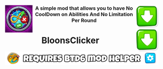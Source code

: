 <h1 align="center">
<a href="https://github.com/Myself-Bloons/honorary-paragons/releases/latest/download/UnlimitedAbilities.dll">
    <img align="left" alt="Icon" height="90" src="icon.png">
    <img align="right" alt="Download" height="75" src="https://raw.githubusercontent.com/gurrenm3/BTD-Mod-Helper/master/BloonsTD6%20Mod%20Helper/Resources/DownloadBtn.png">
</a>

</h1>
<h3 align="center">A simple mod that allows you to have No CoolDown on Abilities And No Limitation Per Round</h3>
<img align="right" alt="Download" height="75" src="https://raw.githubusercontent.com/gurrenm3/BTD-Mod-Helper/master/BloonsTD6%20Mod%20Helper/Resources/DownloadBtn.png">
<h1 align="center">BloonsClicker</h1>


[![Requires BTD6 Mod Helper](https://raw.githubusercontent.com/gurrenm3/BTD-Mod-Helper/master/banner.png)](https://github.com/gurrenm3/BTD-Mod-Helper#readme)
